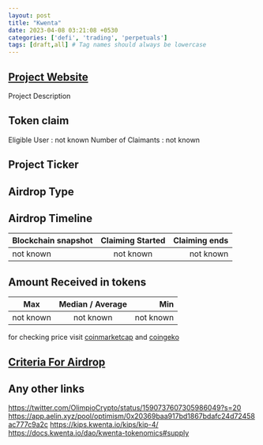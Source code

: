 ```yaml
---
layout: post
title: "Kwenta"
date: 2023-04-08 03:21:08 +0530
categories: ['defi', 'trading', 'perpetuals']
tags: [draft,all] # Tag names should always be lowercase
---
```




## [Project Website](https://kwenta.io/)

 Project Description

## Token claim

Eligible User : not known
Number of Claimants : not known

## Project Ticker

## Airdrop Type

## Airdrop Timeline

| Blockchain snapshot     | Claiming Started           | Claiming ends    |
| ----------------------- |:--------------------------:| ----------------:|
|       not known         |        not known           |   not known      |

## Amount Received in tokens

| Max        |    Median / Average  |       Min    |
| ---------- |:--------------------:| ------------:|
| not known  |     not known        |  not known   |

for checking price visit [coinmarketcap](https://coinmarketcap.com/currencies/) and [coingeko](https://www.coingecko.com/en/coins/)

## [Criteria For Airdrop](link)

## Any other links

<https://twitter.com/OlimpioCrypto/status/1590737607305986049?s=20>
<https://app.aelin.xyz/pool/optimism/0x20369baa917bd1867bdafc24d72458ac777c9a2c>
<https://kips.kwenta.io/kips/kip-4/>
<https://docs.kwenta.io/dao/kwenta-tokenomics#supply>
